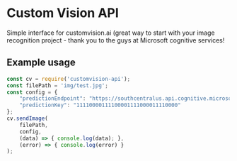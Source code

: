 # Custom Vision API

Simple interface for customvision.ai (great way to start with your image recognition project - thank you to the guys at Microsoft cognitive services!

## Example usage

```javascript
const cv = require('customvision-api');
const filePath = 'img/test.jpg';
const config = {
    "predictionEndpoint": "https://southcentralus.api.cognitive.microsoft.com/customvision/v1.0/Prediction/11111111-1111-1111-1111-111111111111/image",
    "predictionKey": "11110000111100001111000011110000"
};
cv.sendImage(
    filePath,
    config,
    (data) => { console.log(data); },
    (error) => { console.log(error) }
);
```

